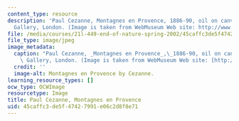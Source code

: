 ```yaml
---
content_type: resource
description: 'Paul Cezanne, Montagnes en Provence, 1886-90, oil on canvas, National
  Gallery, London. (Image is taken from WebMuseum Web site: http://www.ibiblio.org/wm/.)'
file: /media/courses/21l-449-end-of-nature-spring-2002/45caffc3de5f47427991e06c2d8f8e71_21l-449s02.jpg
file_type: image/jpeg
image_metadata:
  caption: "Paul Cezanne, _Montagnes en Provence_,\_1886-90, oil on canvas, National\
    \ Gallery, London. (Image is taken from WebMuseum Web site: [http://www.ibiblio.org/wm/](http://www.ibiblio.org/wm/).)"
  credit: ''
  image-alt: Montagnes en Provence by Cezanne.
learning_resource_types: []
ocw_type: OCWImage
resourcetype: Image
title: Paul Cezanne, Montagnes en Provence
uid: 45caffc3-de5f-4742-7991-e06c2d8f8e71
---
```

